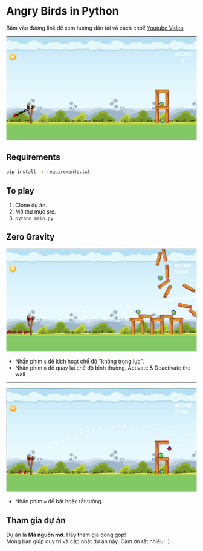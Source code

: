 Angry Birds in Python
=====================
Bấm vào đường link để xem hướng dẫn tải và cách chơi!
[Youtube Video](https://www.youtube.com/watch?v=B7G5JtCFepE&feature=youtu.be)

![Alt text](/resources/images/angry-birds-image.png?raw=true "angry-birds")

Requirements
------------
```bash
pip install -r requirements.txt
```

To play
-------
1. Clone dự án.
2. Mở thư mục src.
3. `python main.py`

Zero Gravity
------------
![Alt text](/resources/images/gravity-zero.png?raw=true "angry-birds")
* Nhấn phím `s` để kích hoạt chế độ "không trọng lực".  
* Nhấn phím `n` để quay lại chế độ bình thường.
Activate &  Deactivate the wall
-------------------------------
![Alt text](/resources/images/walls.png?raw=true "angry-birds")
* Nhấn phím `w` để bật hoặc tắt tường.

Tham gia dự án
----------------
Dự án là **Mã nguồn mở**. Hãy tham gia đóng góp!  
Mong bạn giúp duy trì và cập nhật dự án này. Cảm ơn rất nhiều! :)
